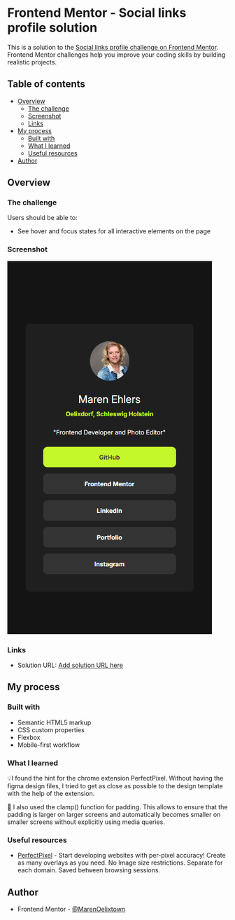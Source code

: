 # Frontend Mentor - Social links profile solution

This is a solution to the [Social links profile challenge on Frontend Mentor](https://www.frontendmentor.io/challenges/social-links-profile-UG32l9m6dQ). Frontend Mentor challenges help you improve your coding skills by building realistic projects.

## Table of contents

- [Overview](#overview)
  - [The challenge](#the-challenge)
  - [Screenshot](#screenshot)
  - [Links](#links)
- [My process](#my-process)
  - [Built with](#built-with)
  - [What I learned](#what-i-learned)
  - [Useful resources](#useful-resources)
- [Author](#author)

## Overview

### The challenge

Users should be able to:

- See hover and focus states for all interactive elements on the page

### Screenshot

![](/assets/images/screenshot-social-links-profil.png)

### Links

- Solution URL: [Add solution URL here](https://your-solution-url.com)

## My process

### Built with

- Semantic HTML5 markup
- CSS custom properties
- Flexbox
- Mobile-first workflow

### What I learned

💡I found the hint for the chrome extension PerfectPixel. Without having the figma design files, I tried to get as close as possible to the design template with the help of the extension.

🔎 I also used the clamp() function for padding. This allows to ensure that the padding is larger on larger screens and automatically becomes smaller on smaller screens without explicitly using media queries.

### Useful resources

- [PerfectPixel](https://www.welldonecode.com/perfectpixel/) - Start developing websites with per-pixel accuracy! Create as many overlays as you need. No Image size restrictions. Separate for each domain. Saved between browsing sessions.

## Author

- Frontend Mentor - [@MarenOelixtown](https://www.frontendmentor.io/profile/MarenOelixtown)
